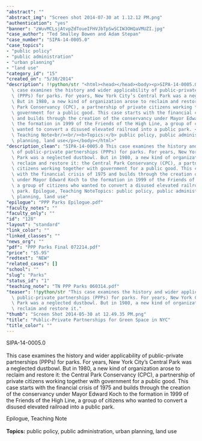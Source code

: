 ```yaml
---
"abstract": ""
"abstract_img": "Screen shot 2014-07-30 at 1.12.12 PM.png"
"authentication": "yes"
"banner": "zWuvMCLsjAtvpZdToueIFHVJbTpSwSCIW3OHQaVMUZI.jpg"
"case_author": "Ted Smalley Bowen and Adam Stepan"
"case_number": "SIPA-14-0005.0"
"case_topics":
- "public policy"
- "public administration"
- "urban planning"
- "land use"
"category_id": "15"
"created_on": "5/30/2014"
"description": !!python/str "<html><head></head><body><p>SIPA-14-0005.0 <br/><br/>This\
  \ case examines the history and wider applicability of public-private partnerships\
  \ (PPPs) for parks. For years, New York City’s Central Park was a neglected dustbowl.\
  \ But in 1980, a new kind of organization arose to reclaim and restore it: the Central\
  \ Park Conservancy (CPC), a partnership of private citizens working together with\
  \ government for a public good. This case starts with the financial crisis of 1975\
  \ and builds through the creation of the conservancy under Mayor Edward Koch to\
  \ the formation in 1999 of the Friends of the High Line, a group of citizens who\
  \ wanted to convert a disused elevated railroad into a public park. </p><p>Epilogue,\
  \ Teaching Note<br/><br/><b>Topics:</b> public policy, public administration, urban\
  \ planning, land use</p></body></html>"
"description_clean": "SIPA-14-0005.0 This case examines the history and wider applicability\
  \ of public-private partnerships (PPPs) for parks. For years, New York City’s Central\
  \ Park was a neglected dustbowl. But in 1980, a new kind of organization arose to\
  \ reclaim and restore it: the Central Park Conservancy (CPC), a partnership of private\
  \ citizens working together with government for a public good. This case starts\
  \ with the financial crisis of 1975 and builds through the creation of the conservancy\
  \ under Mayor Edward Koch to the formation in 1999 of the Friends of the High Line,\
  \ a group of citizens who wanted to convert a disused elevated railroad into a public\
  \ park. Epilogue, Teaching NoteTopics: public policy, public administration, urban\
  \ planning, land use"
"epilogue": "PPP Parks Epilogue.pdf"
"faculty_notes": ""
"faculty_only": ""
"id": "128"
"layout": "standard"
"link_color": ""
"linked_classes": ""
"news_org": ""
"pdf": "PPP Parks Final 072214.pdf"
"price": "$5.95"
"redtext": "NEW"
"related_cases": []
"school": ""
"slug": "Parks"
"status_id": "1"
"teaching_note": "TN PPP Parks 060314.pdf"
"teaser": !!python/str "This case examines the history and wider applicability of\
  \ public-private partnerships (PPPs) for parks. For years, New York City’s Central\
  \ Park was a neglected dustbowl. But in 1980, a new kind of organization arose to\
  \ reclaim and restore it."
"thumb": "Screen Shot 2014-05-30 at 12.49.35 PM.png"
"title": "Public-Private Partnerships for Green Space in NYC"
"title_color": ""
---
```

<html><head></head><body><p>SIPA-14-0005.0 <br/><br/>This case examines the history and wider applicability of public-private partnerships (PPPs) for parks. For years, New York City’s Central Park was a neglected dustbowl. But in 1980, a new kind of organization arose to reclaim and restore it: the Central Park Conservancy (CPC), a partnership of private citizens working together with government for a public good. This case starts with the financial crisis of 1975 and builds through the creation of the conservancy under Mayor Edward Koch to the formation in 1999 of the Friends of the High Line, a group of citizens who wanted to convert a disused elevated railroad into a public park. </p><p>Epilogue, Teaching Note<br/><br/><b>Topics:</b> public policy, public administration, urban planning, land use</p></body></html>
